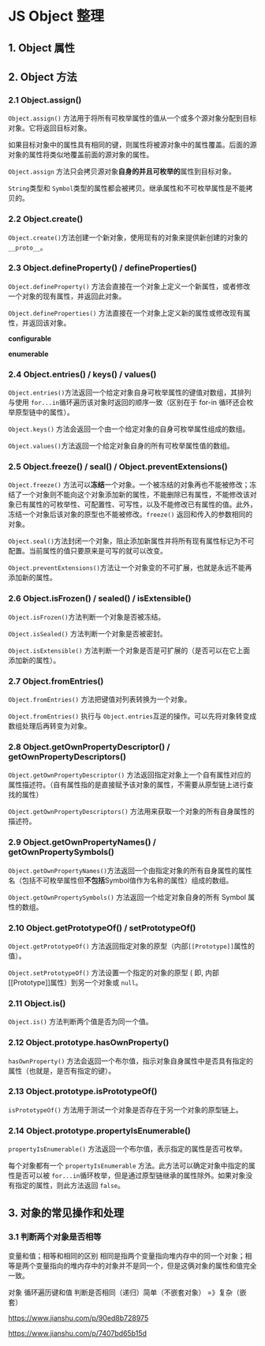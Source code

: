 # JS Object 整理

## 1. Object 属性



## 2. Object 方法

### 2.1 Object.assign()

`Object.assign()` 方法用于将所有可枚举属性的值从一个或多个源对象分配到目标对象。它将返回目标对象。

如果目标对象中的属性具有相同的键，则属性将被源对象中的属性覆盖。后面的源对象的属性将类似地覆盖前面的源对象的属性。

`Object.assign` 方法只会拷贝源对象**自身的并且可枚举的**属性到目标对象。

`String`类型和 `Symbol`类型的属性都会被拷贝。继承属性和不可枚举属性是不能拷贝的。

### 2.2 Object.create()

`Object.create()`方法创建一个新对象，使用现有的对象来提供新创建的对象的`__proto__`。

### 2.3 Object.defineProperty() / defineProperties()

`Object.defineProperty()` 方法会直接在一个对象上定义一个新属性，或者修改一个对象的现有属性，并返回此对象。

`Object.defineProperties()` 方法直接在一个对象上定义新的属性或修改现有属性，并返回该对象。

**configurable**

**enumerable**

### 2.4 Object.entries() / keys() /  values()

`Object.entries()`方法返回一个给定对象自身可枚举属性的键值对数组，其排列与使用 `for...in`循环遍历该对象时返回的顺序一致（区别在于 for-in 循环还会枚举原型链中的属性）。

`Object.keys()` 方法会返回一个由一个给定对象的自身可枚举属性组成的数组。

`Object.values()`方法返回一个给定对象自身的所有可枚举属性值的数组。

### 2.5 Object.freeze() / seal() / Object.preventExtensions()

`Object.freeze()` 方法可以**冻结**一个对象。一个被冻结的对象再也不能被修改；冻结了一个对象则不能向这个对象添加新的属性，不能删除已有属性，不能修改该对象已有属性的可枚举性、可配置性、可写性，以及不能修改已有属性的值。此外，冻结一个对象后该对象的原型也不能被修改。`freeze()` 返回和传入的参数相同的对象。

`Object.seal()`方法封闭一个对象，阻止添加新属性并将所有现有属性标记为不可配置。当前属性的值只要原来是可写的就可以改变。

`Object.preventExtensions()`方法让一个对象变的不可扩展，也就是永远不能再添加新的属性。

### 2.6  Object.isFrozen() / sealed() / isExtensible()

`Object.isFrozen()`方法判断一个对象是否被冻结。

`Object.isSealed()` 方法判断一个对象是否被密封。

`Object.isExtensible()` 方法判断一个对象是否是可扩展的（是否可以在它上面添加新的属性）。

### 2.7 Object.fromEntries()

 `Object.fromEntries()` 方法把键值对列表转换为一个对象。

`Object.fromEntries()` 执行与 `Object.entries`互逆的操作。可以先将对象转变成数组处理后再转变为对象。

### 2.8 Object.getOwnPropertyDescriptor() / getOwnPropertyDescriptors()

`Object.getOwnPropertyDescriptor()` 方法返回指定对象上一个自有属性对应的属性描述符。（自有属性指的是直接赋予该对象的属性，不需要从原型链上进行查找的属性）

`Object.getOwnPropertyDescriptors()` 方法用来获取一个对象的所有自身属性的描述符。

### 2.9 Object.getOwnPropertyNames() / getOwnPropertySymbols()

`Object.getOwnPropertyNames()`方法返回一个由指定对象的所有自身属性的属性名（包括不可枚举属性但**不包括**Symbol值作为名称的属性）组成的数组。

`Object.getOwnPropertySymbols()` 方法返回一个给定对象自身的所有 Symbol 属性的数组。

### 2.10 Object.getPrototypeOf() / setPrototypeOf()

`Object.getPrototypeOf()` 方法返回指定对象的原型（内部`[[Prototype]]`属性的值）。

`Object.setPrototypeOf()` 方法设置一个指定的对象的原型 ( 即, 内部[[Prototype]]属性）到另一个对象或  `null`。

### 2.11 Object.is()

`Object.is()` 方法判断两个值是否为同一个值。

### 2.12 Object.prototype.hasOwnProperty()

`hasOwnProperty()` 方法会返回一个布尔值，指示对象自身属性中是否具有指定的属性（也就是，是否有指定的键）。

### 2.13 Object.prototype.isPrototypeOf()

`isPrototypeOf()` 方法用于测试一个对象是否存在于另一个对象的原型链上。

### 2.14 Object.prototype.propertyIsEnumerable()

`propertyIsEnumerable()` 方法返回一个布尔值，表示指定的属性是否可枚举。

每个对象都有一个 `propertyIsEnumerable` 方法。此方法可以确定对象中指定的属性是否可以被 `for...in`循环枚举，但是通过原型链继承的属性除外。如果对象没有指定的属性，则此方法返回 `false`。

## 3. 对象的常见操作和处理

### 3.1 判断两个对象是否相等

变量和值；相等和相同的区别 相同是指两个变量指向堆内存中的同一个对象；相等是两个变量指向的堆内存中的对象并不是同一个，但是这俩对象的属性和值完全一致。

对象 循环遍历键和值 判断是否相同（递归）简单（不嵌套对象） =》复杂（嵌套） 

https://www.jianshu.com/p/90ed8b728975

https://www.jianshu.com/p/7407bd65b15d

